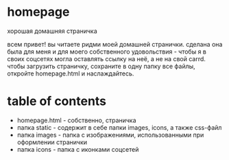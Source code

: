 # homepage
хорошая домашняя страничка

всем привет! вы читаете ридми моей домашней странички. сделана она была для меня и для моего собственного удовольствия - чтобы я в своих соцсетях могла оставлять ссылку на неё, а не на свой carrd. чтобы загрузить страничку, сохраните в одну папку все файлы, откройте homepage.html и наслаждайтесь.

# table of contents
- homepage.html - собственно, страничка
- папка static - содержит в себе папки images, icons, а также css-файл
- папка images - папка с изображениями, использованными при оформлении странички
- папка icons - папка с иконками соцсетей
